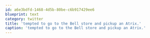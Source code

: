 ```yaml
---
id: a6e3bdfd-1468-4d5b-80be-c6b917429ee6
blueprint: text
category: twitter
title: 'tempted to go to the Bell store and pickup an Atrix.'
caption: 'tempted to go to the Bell store and pickup an Atrix.'
---
```

